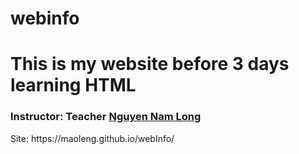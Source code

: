  # webinfo


<h1>This is my website before 3 days learning HTML</h1>
<h3>Instructor: Teacher <a href = "https://github.com/J2TeamNNL">Nguyen Nam Long</a></h3>
Site: https://maoleng.github.io/webInfo/
